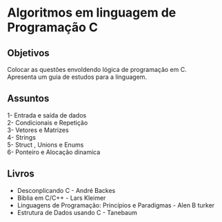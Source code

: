 # Algoritmos em linguagem de Programação C

Objetivos
------------
Colocar as questões envoldendo lógica de programação em C.\
Apresenta um guia de estudos para a linguagem.

Assuntos 
-----------
1- Entrada e saída de dados \
2- Condicionais e Repetição \
3- Vetores e Matrizes \
4- Strings \
5- Struct , Unions e Enums \
6- Ponteiro e Alocação dinamica 

Livros 
------------
- Desconplicando C - André Backes
- Biblia em C/C++ - Lars Kleimer
- Linguagens de Programação: Princípios e Paradigmas - Alen B turker
- Estrutura de Dados usando C - Tanebaum
  


